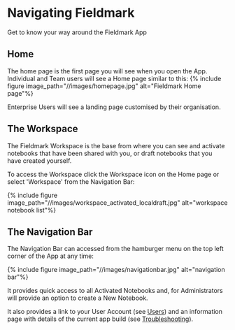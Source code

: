 # Navigating Fieldmark

Get to know your way around the Fieldmark App

## Home

The home page is the first page you will see when you open the App. Individual and Team users will see a Home page similar to this:
{% include figure image_path="//images/homepage.jpg" alt="Fieldmark Home page"%}

Enterprise Users will see a landing page customised by their organisation.

## The Workspace

The Fieldmark Workspace is the base from where you can see and activate notebooks that have been shared with you, or draft notebooks that you have created yourself.

To access the Workspace click the Workspace icon on the Home page or select 'Workspace' from the Navigation Bar:  

{% include figure image_path="//images/workspace_activated_localdraft.jpg" alt="workspace notebook list"%}

## The Navigation Bar

The Navigation Bar can accessed from the hamburger menu on the top left corner of the App at any time:

{% include figure image_path="//images/navigationbar.jpg" alt="navigation bar"%}

It provides quick access to all Activated Notebooks and, for Administrators will provide an option to create a New Notebook.

It also provides a link to your User Account (see [Users](Users)) and an information page with details of the current app build (see [Troubleshooting](troubleshooting)).  
